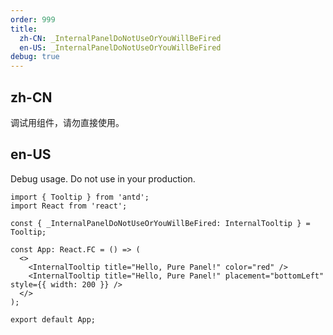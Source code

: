 ```yaml
---
order: 999
title:
  zh-CN: _InternalPanelDoNotUseOrYouWillBeFired
  en-US: _InternalPanelDoNotUseOrYouWillBeFired
debug: true
---
```


## zh-CN

调试用组件，请勿直接使用。

## en-US

Debug usage. Do not use in your production.

```tsx
import { Tooltip } from 'antd';
import React from 'react';

const { _InternalPanelDoNotUseOrYouWillBeFired: InternalTooltip } = Tooltip;

const App: React.FC = () => (
  <>
    <InternalTooltip title="Hello, Pure Panel!" color="red" />
    <InternalTooltip title="Hello, Pure Panel!" placement="bottomLeft" style={{ width: 200 }} />
  </>
);

export default App;
```
